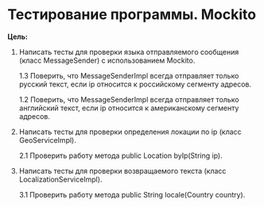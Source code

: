 
# Тестирование программы. Mockito
**Цель:** 
  1. Написать тесты для проверки языка отправляемого сообщения (класс MessageSender) с использованием Mockito.
 
     1.3 Поверить, что MessageSenderImpl всегда отправляет только русский текст, если ip относится к российскому сегменту адресов.
     
     1.2 Поверить, что MessageSenderImpl всегда отправляет только английский текст, если ip относится к американскому сегменту адресов.

2. Написать тесты для проверки определения локации по ip (класс GeoServiceImpl).
    
     2.1 Проверить работу метода public Location byIp(String ip).
3. Написать тесты для проверки возвращаемого текста (класс LocalizationServiceImpl).
    
    3.1 Проверить работу метода public String locale(Country country).
